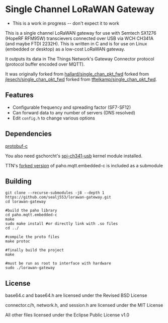 # Single Channel LoRaWAN Gateway

* This is a work in progress -- don't expect it to work

This is a single channel LoRaWAN gateway for use with Semtech SX1276 (HopeRF RFM95W) transcievers connected over USB via WCH CH341A (and maybe FTDI 2232H). This is written in C and is for use on Linux (embedded or desktop) as a low-cost LoRaWAN gateway.

It outputs its data in The Things Network's Gateway Connector protocol (protocol buffer encoded over MQTT).

It was originally forked from [hallard/single_chan_pkt_fwd](https://github.com/hallard/single_chan_pkt_fwd) forked from [jlesech/single_chan_pkt_fwd](https://github.com/jlesech/single_chan_pkt_fwd) forked from [tftelkamp/single_chan_pkt_fwd](https://github.com/tftelkamp/single_chan_pkt_fwd).

## Features
* Configurable frequency and spreading factor (SF7-SF12)
* Can forward data to any number of servers (DNS resolved)
* Edit `config.h` to change various options

## Dependencies
[protobuf-c](https://github.com/protobuf-c/protobuf-c)

You also need gschorcht's [spi-ch341-usb](https://github.com/gschorcht/spi-ch341-usb) kernel module installed.

TTN's [forked version](https://github.com/TheThingsNetwork/paho.mqtt.embedded-c.git) of paho.mqtt.embedded-c is included as a submodule

## Building
```shell
git clone --recurse-submodules -j8 --depth 1 https://github.com/sealj553/lorawan-gateway.git
cd lorawan-gateway

#build the paho library
cd paho.mqtt.embedded-c
make
sudo make install #or directly link with .so files
cd ../

#compile the proto files
make protoc

#finally build the project
make

#must be run as root to interface with hardware
sudo ./lorawan-gateway
```

## License
base64.c and base64.h are licensed under the Revised BSD License

connector.c/h, network.h, and session.h are licensed under the MIT License

All other files licensed under the Eclipse Public License v1.0
